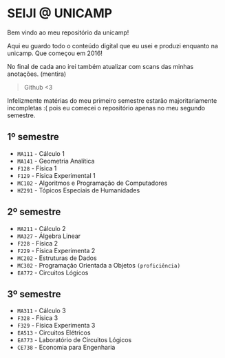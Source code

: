 # SEIJI @ UNICAMP

Bem vindo ao meu repositório da unicamp!

Aqui eu guardo todo o conteúdo digital que eu usei e produzi enquanto na unicamp.
Que começou em 2016!

No final de cada ano irei também atualizar com scans das minhas anotações. (mentira)

>Github <3

Infelizmente matérias do meu primeiro semestre estarão majoritariamente incompletas :( pois eu comecei o repositório apenas no meu segundo semestre.

## 1º semestre

* `MA111` - Cálculo 1
* `MA141` - Geometria Analítica
* `F128` - Física 1
* `F129` - Física Experimental 1
* `MC102` - Algoritmos e Programação de Computadores 
* `HZ291` - Tópicos Especiais de Humanidades

## 2º semestre

* `MA211` - Cálculo 2
* `MA327` - Álgebra Linear
* `F228` - Física 2
* `F229` - Física Experimenta 2
* `MC202` - Estruturas de Dados
* `MC302` - Programação Orientada a Objetos `(proficiência)`
* `EA772` - Circuitos Lógicos

## 3º semestre

* `MA311` - Cálculo 3
* `F328` - Física 3
* `F329` - Física Experimenta 3
* `EA513` - Circuitos Elétricos
* `EA773` - Laboratório de Circuitos Lógicos
* `CE738` - Economia para Engenharia